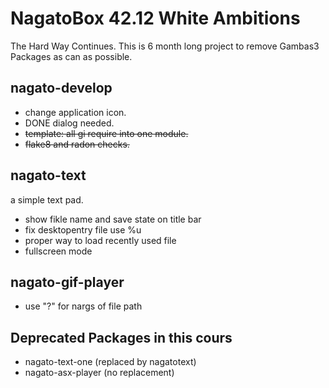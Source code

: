 # NagatoBox 42.12 White Ambitions

The Hard Way Continues.
This is 6 month long project to remove Gambas3 Packages as can as possible.

## nagato-develop

+ change application icon.
+ DONE dialog needed.
+ ~~template: all gi require into one module.~~
+ ~~flake8 and radon checks.~~

## nagato-text

a simple text pad.

+ show fikle name and save state on title bar
+ fix desktopentry file use %u
+ proper way to load recently used file
+ fullscreen mode

## nagato-gif-player

+ use "?" for nargs of file path

## Deprecated Packages in this cours

+ nagato-text-one (replaced by nagatotext)
+ nagato-asx-player (no replacement)
